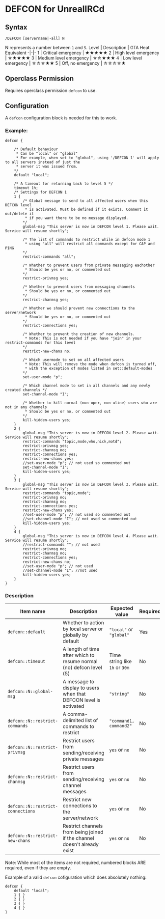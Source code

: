 # DEFCON for UnrealIRCd #

## Syntax ##

`/DEFCON [servername|-all] N`

N represents a number between `1` and `5`.
Level | Description | GTA Heat Equivalent
-|-|-
1 | Critical emergency | ★★★★★
2 | High level emergency | ☆★★★★
3 | Medium level emergency | ☆☆★★★
4 | Low level emergency | ☆☆☆★★
5 | Off, no emergency | ☆☆☆☆★

## Operclass Permission ##

Requires operclass permission `defcon` to use.

## Configuration ##

A `defcon` configuration block is needed for this to work.
### Example: ###

```
defcon {

	/* Default behaviour
	 * Can be "local" or "global"
	 * For example, when set to "global", using '/DEFCON 1' will apply to all servers instead of just the
	 * server it was issued from.
	*/ 
	default "local";
	
	/* A timeout for returning back to level 5 */
	timeout 1h;
	/* Settings for DEFCON 1
	1 {
		/* Global message to send to all affected users when this DEFCON level
		 * is activated. Must be defined if it exists. Comment it out/delete it
		 * if you want there to be no message displayed.
		*/
		global-msg "This server is now in DEFCON level 1. Please wait. Service will resume shortly";
		
		/* The list of commands to restrict while in defcon mode 1
		 * using "all" will restrict all commands except for CAP and PING
		*/
		restrict-commands "all";
		
		/* Whether to prevent users from private messaging eachother
		 * Should be yes or no, or commented out
		*/
		restrict-privmsg yes;
		
		/* Whether to prevent users from messaging channels
		 * Should be yes or no, or commented out
		*/
		restrict-chanmsg yes;
		
		/* Whether we should prevent new connections to the server/network
		 * Should be yes or no, or commented out
		*/
		restrict-connections yes;
		
		/* Whether to prevent the creation of new channels.
		 * Note: This is not needed if you have "join" in your restrict-commands for this level
		*/
		restrict-new-chans no;
		
		/* Which usermode to set on all affected users
		 * Note: This will remove the mode when defcon is turned off,
		 * with the exception of modes listed in set::default-modes
		*/
		set-user-mode "p";
		
		/* Which channel mode to set in all channels and any newly created channels */
		set-channel-mode "I";
		
		/* Whether to kill normal (non-oper, non-uline) users who are not in any channels
		 * Should be yes or no, or commented out
		*/
		kill-hidden-users yes;
	}
	2 {
		global-msg "This server is now in DEFCON level 2. Please wait. Service will resume shortly";
		restrict-commands "topic,mode,who,nick,motd";
		restrict-privmsg yes;
		restrict-chanmsg no;
		restrict-connections yes;
		restrict-new-chans yes;
		//set-user-mode "p"; // not used so commented out
		set-channel-mode "I";
		kill-hidden-users yes;
	}
	3 {
		global-msg "This server is now in DEFCON level 3. Please wait. Service will resume shortly";
		restrict-commands "topic,mode";
		restrict-privmsg no;
		restrict-chanmsg no;
		restrict-connections yes;
		restrict-new-chans yes;
		//set-user-mode "p"; // not used so commented out
		//set-channel-mode "I"; // not used so commented out
		kill-hidden-users yes;
	}
	4 {
		global-msg "This server is now in DEFCON level 4. Please wait. Service will resume shortly";
		//restrict-commands ""; // not used
		restrict-privmsg no;
		restrict-chanmsg no;
		restrict-connections yes;
		restrict-new-chans no;
		//set-user-mode "p"; // not used
		//set-channel-mode "I"; //not used
		kill-hidden-users yes;
	}
}

```

### Description ###
Item name | Description | Expected value | Required
----------|-------------|----------------|---------
`defcon::default` | Whether to action by local server or globally by default | `"local"` or `"global"` | Yes
`defcon::timeout` | A length of time after which to resume normal (no) defcon level (5) | Time string like `1h` or `30m` | No
`defcon::N::global-msg` | A message to display to users when that DEFCON level is activated | `"string"` | No
`defcon::N::restrict-commands` | A comma-delimited list of commands to restrict | `"command1, command2"` | No
`defcon::N::restrict-privmsg` | Restrict users from sending/receiving private messages | `yes` or `no` | No
`defcon::N::restrict-chanmsg` | Restrict users from sending/receiving channel messages | `yes` or `no` | No
`defcon::N::restrict-connections` | Restrict new connections to the server/network | `yes` or `no` | No
`defcon::N::restrict-new-chans` | Restrict channels from being joined if the channel doesn't already exist | `yes` or `no` | No

Note: While most of the items are not required, numbered blocks ARE required, even if they are empty.

Example of a valid `defcon` cofiguration which does absolutely nothing:
```
defcon {
	default "local";
	1 { }
	2 { }
	3 { }
	4 { }
}
```
